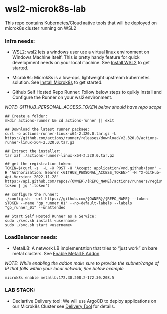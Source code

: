 # wsl2-microk8s-lab
This repo contains Kubernetes/Cloud native tools that will be deployed on microk8s cluster running on WSL2

### Infra needs:

- WSL2: wsl2 lets a windows user use a virtual linux environment on Windows Machine itself. This is pretty handy feature for quick development needs on your local machine. See [Install WSL2](https://learn.microsoft.com/en-us/windows/wsl/install) to get started.

- Microk8s: Microk8s is a low-ops, lightweight upstream kubernetes solution. See [Install Microk8s](https://microk8s.io/docs/getting-started) to get started.

- Github Self Hosted Repo Runner: Follow below steps to quikly Install and Configure the Runner on your wsl2 environment.

*NOTE: GITHUB_PERSONAL_ACCESS_TOKEN below should have repo scope*

```
## Create a folder:
mkdir actions-runner && cd actions-runner || exit

## Download the latest runner package:
curl -o actions-runner-linux-x64-2.320.0.tar.gz -L https://github.com/actions/runner/releases/download/v2.320.0/actions-runner-linux-x64-2.320.0.tar.gz

## Extract the installer:
tar xzf ./actions-runner-linux-x64-2.320.0.tar.gz

## get the registration token:
TOKEN=$(curl -s  -L -X POST -H "Accept: application/vnd.github+json" -H "Authorization: Bearer <GITHUB_PERSONAL_ACCESS_TOKEN>" -H "X-GitHub-Api-Version: 2022-11-28" https://api.github.com/repos/{OWNER}/{REPO_NAME}/actions/runners/registration-token | jq '.token')

## configure the runner: 
./config.sh --url https://github.com/{OWNER}/{REPO_NAME} --token $TOKEN --name "gp_runner_01" --no-default-labels --labels "gp_runner_01" --unattended

## Start Self Hosted Runner as a Service:
sudo ./svc.sh install <username>
sudo ./svc.sh start <username>
```

### LoadBalancer needs:
- MetalLB: A network LB implementation that tries to “just work” on bare metal clusters. See [Enable MetalLB Addon](https://microk8s.io/docs/addon-metallb)

*NOTE: While enabling the addon make sure to provide the subnet/range of IP that falls within your local network, See below example*

```
microk8s enable metallb:172.30.208.2-172.30.208.5
```


### LAB STACK:
- Declartive Delivery tool: We will use ArgoCD to deploy applications on our Microk8s Cluster see [Delivery Tool](https://github.com/iamgauravpande/wsl2-microk8s-lab/tree/main/delivery-tool#readme) for details.


